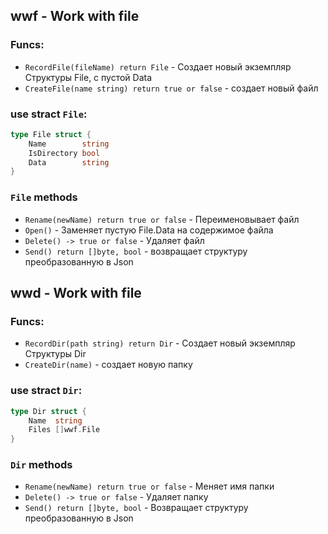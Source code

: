 ## wwf - Work with file

### Funcs:
* `RecordFile(fileName) return File` - Создает новый экземпляр Структуры File, с пустой Data
* `CreateFile(name string) return true or false` - создает новый файл

### use stract `File`:
```go
type File struct {
	Name        string
	IsDirectory bool
	Data        string
}
```
### `File` methods
* `Rename(newName) return true or false` - Переименовывает файл
* `Open()` - Заменяет пустую File.Data на содержимое файла 
* `Delete() -> true or false` - Удаляет файл
* `Send() return []byte, bool` - возвращает структуру преобразованную в Json

## wwd - Work with file

### Funcs:
* `RecordDir(path string) return Dir` - Создает новый экземпляр Структуры Dir
* `CreateDir(name)` - создает новую папку

### use stract `Dir`:
```go
type Dir struct {
	Name  string
	Files []wwf.File
}
```
### `Dir` methods
* `Rename(newName) return true or false` - Меняет имя папки
* `Delete() -> true or false` - Удаляет папку
* `Send() return []byte, bool` - Возвращает структуру преобразованную в Json